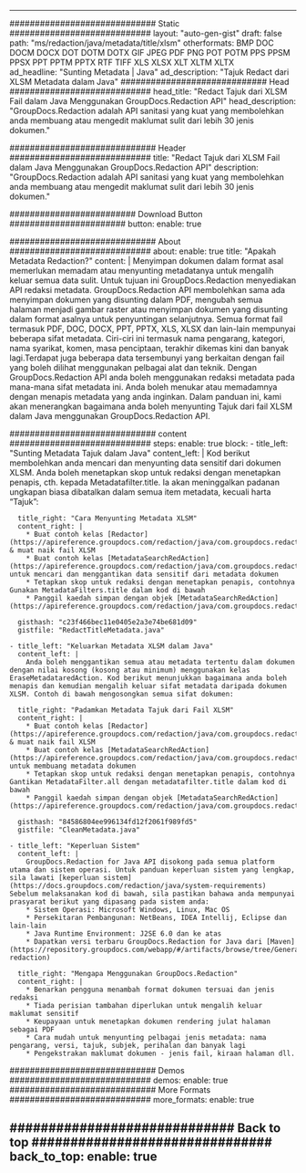 
---
############################# Static ############################
layout: "auto-gen-gist" 
draft: false
path: "ms/redaction/java/metadata/title/xlsm"
otherformats: BMP DOC DOCM DOCX DOT DOTM DOTX GIF JPEG PDF PNG POT POTM PPS PPSM PPSX PPT PPTM PPTX RTF TIFF XLS XLSX XLT XLTM XLTX  
ad_headline: "Sunting Metadata | Java"
ad_description: "Tajuk Redact dari XLSM Metadata dalam Java"
############################# Head ############################
head_title: "Redact Tajuk dari XLSM Fail dalam Java Menggunakan GroupDocs.Redaction API"
head_description: "GroupDocs.Redaction adalah API sanitasi yang kuat yang membolehkan anda membuang atau mengedit maklumat sulit dari lebih 30 jenis dokumen."

############################# Header ############################
title: "Redact Tajuk dari XLSM Fail dalam Java Menggunakan GroupDocs.Redaction API"
description: "GroupDocs.Redaction adalah API sanitasi yang kuat yang membolehkan anda membuang atau mengedit maklumat sulit dari lebih 30 jenis dokumen."

######################### Download Button #######################
button:
    enable: true

############################# About ############################
about:
    enable: true
    title: "Apakah Metadata Redaction?"
    content: |
        Menyimpan dokumen dalam format asal memerlukan memadam atau menyunting metadatanya untuk mengalih keluar semua data sulit. Untuk tujuan ini GroupDocs.Redaction menyediakan API redaksi metadata. GroupDocs.Redaction API membolehkan sama ada menyimpan dokumen yang disunting dalam PDF, mengubah semua halaman menjadi gambar raster atau menyimpan dokumen yang disunting dalam format asalnya untuk penyuntingan selanjutnya. Semua format fail termasuk PDF, DOC, DOCX, PPT, PPTX, XLS, XLSX dan lain-lain mempunyai beberapa sifat metadata. Ciri-ciri ini termasuk nama pengarang, kategori, nama syarikat, komen, masa penciptaan, terakhir dikemas kini dan banyak lagi.Terdapat juga beberapa data tersembunyi yang berkaitan dengan fail yang boleh dilihat menggunakan pelbagai alat dan teknik. Dengan GroupDocs.Redaction API anda boleh menggunakan redaksi metadata pada mana-mana sifat metadata ini. Anda boleh menukar atau memadamnya dengan menapis metadata yang anda inginkan. Dalam panduan ini, kami akan menerangkan bagaimana anda boleh menyunting Tajuk dari fail XLSM dalam Java menggunakan GroupDocs.Redaction API.

############################# content ############################
steps:
    enable: true
    block:
    - title_left: "Sunting Metadata Tajuk dalam Java"
      content_left: |
        Kod berikut membolehkan anda mencari dan menyunting data sensitif dari dokumen XLSM. Anda boleh menetapkan skop untuk redaksi dengan menetapkan penapis, cth. kepada Metadatafilter.title. Ia akan meninggalkan padanan ungkapan biasa dibatalkan dalam semua item metadata, kecuali harta “Tajuk”: 

      title_right: "Cara Menyunting Metadata XLSM"
      content_right: |
        * Buat contoh kelas [Redactor](https://apireference.groupdocs.com/redaction/java/com.groupdocs.redaction/Redactor) & muat naik fail XLSM
        * Buat contoh kelas [MetadataSearchRedAction](https://apireference.groupdocs.com/redaction/java/com.groupdocs.redaction.redactions/MetadataSearchRedaction) untuk mencari dan menggantikan data sensitif dari metadata dokumen
        * Tetapkan skop untuk redaksi dengan menetapkan penapis, contohnya Gunakan MetadataFilters.title dalam kod di bawah
        * Panggil kaedah simpan dengan objek [MetadataSearchRedAction](https://apireference.groupdocs.com/redaction/java/com.groupdocs.redaction.redactions/MetadataSearchRedaction) 

      gisthash: "c23f466bec11e0405e2a3e74be681d09"
      gistfile: "RedactTitleMetadata.java"
      
    - title_left: "Keluarkan Metadata XLSM dalam Java"
      content_left: |
        Anda boleh menggantikan semua atau metadata tertentu dalam dokumen dengan nilai kosong (kosong atau minimum) menggunakan kelas EraseMetadataredAction. Kod berikut menunjukkan bagaimana anda boleh menapis dan kemudian mengalih keluar sifat metadata daripada dokumen XLSM. Contoh di bawah mengosongkan semua sifat dokumen: 
        
      title_right: "Padamkan Metadata Tajuk dari Fail XLSM"
      content_right: |
        * Buat contoh kelas [Redactor](https://apireference.groupdocs.com/redaction/java/com.groupdocs.redaction/Redactor) & muat naik fail XLSM
        * Buat contoh kelas [MetadataSearchRedAction](https://apireference.groupdocs.com/redaction/java/com.groupdocs.redaction.redactions/MetadataSearchRedaction) untuk membuang metadata dokumen
        * Tetapkan skop untuk redaksi dengan menetapkan penapis, contohnya Gantikan MetadataFilter.all dengan metadatafilter.title dalam kod di bawah
        * Panggil kaedah simpan dengan objek [MetadataSearchRedAction](https://apireference.groupdocs.com/redaction/java/com.groupdocs.redaction.redactions/MetadataSearchRedaction) 
        
      gisthash: "84586804ee996134fd12f2061f989fd5"
      gistfile: "CleanMetadata.java"

    - title_left: "Keperluan Sistem"
      content_left: |
        GroupDocs.Redaction for Java API disokong pada semua platform utama dan sistem operasi. Untuk panduan keperluan sistem yang lengkap, sila lawati [keperluan sistem](https://docs.groupdocs.com/redaction/java/system-requirements) Sebelum melaksanakan kod di bawah, sila pastikan bahawa anda mempunyai prasyarat berikut yang dipasang pada sistem anda:
        * Sistem Operasi: Microsoft Windows, Linux, Mac OS
        * Persekitaran Pembangunan: NetBeans, IDEA Intellij, Eclipse dan lain-lain
        * Java Runtime Environment: J2SE 6.0 dan ke atas
        * Dapatkan versi terbaru GroupDocs.Redaction for Java dari [Maven](https://repository.groupdocs.com/webapp/#/artifacts/browse/tree/General/repo/com/groupdocs/groupdocs-redaction)
        
      title_right: "Mengapa Menggunakan GroupDocs.Redaction"
      content_right: |
        * Benarkan pengguna menambah format dokumen tersuai dan jenis redaksi
        * Tiada perisian tambahan diperlukan untuk mengalih keluar maklumat sensitif
        * Keupayaan untuk menetapkan dokumen rendering julat halaman sebagai PDF
        * Cara mudah untuk menyunting pelbagai jenis metadata: nama pengarang, versi, tajuk, subjek, perihalan dan banyak lagi
        * Pengekstrakan maklumat dokumen - jenis fail, kiraan halaman dll.
        

############################# Demos ############################
demos:
    enable: true
############################# More Formats ############################
more_formats:
    enable: true

############################# Back to top ###############################
back_to_top:
    enable: true
---